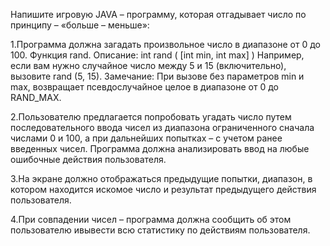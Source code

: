 Напишите игровую JAVA – программу, которая отгадывает число по принципу – «больше – меньше»:

1.Программа должна загадать произвольное число в диапазоне от 0 до 100. Функция rand. Описание: int rand ( [int min, int max] ) Например, если вам нужно случайное число между 5 и 15 (включительно), вызовите rand (5, 15). Замечание: При вызове без параметров min и max, возвращает псевдослучайное целое в диапазоне от 0 до RAND_MAX.

2.Пользователю предлагается попробовать угадать число путем последовательного ввода чисел из диапазона ограниченного сначала числами 0 и 100, а при дальнейших попытках – с учетом ранее введенных чисел. Программа должна анализировать ввод на любые ошибочные действия пользователя.

3.На экране должно отображаться предыдущие попытки, диапазон, в котором находится искомое число и результат предыдущего действия пользователя.

4.При совпадении чисел – программа должна сообщить об этом пользователю ивывести всю статистику по действиям пользователя.

